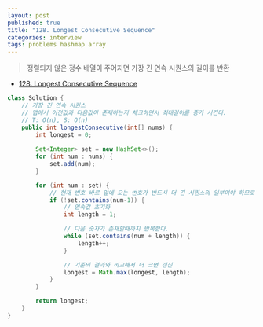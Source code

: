 ```yaml
---
layout: post
published: true
title: "128. Longest Consecutive Sequence"
categories: interview
tags: problems hashmap array
---
```


> 정렬되지 않은 정수 배열이 주어지면 가장 긴 연속 시퀀스의 길이를 반환

- [128. Longest Consecutive Sequence](https://leetcode.com/problems/longest-consecutive-sequence/)

```java
class Solution {
    // 가장 긴 연속 시퀀스
    // 맵에서 이전값과 다음값이 존재하는지 체크하면서 최대길이를 증가 시킨다.
    // T: O(n), S: O(n)
    public int longestConsecutive(int[] nums) {
        int longest = 0;
        
        Set<Integer> set = new HashSet<>();
        for (int num : nums) {
            set.add(num);
        }

        for (int num : set) {
            // 현재 번호 바로 앞에 오는 번호가 반드시 더 긴 시퀀스의 일부여야 하므로 먼저 존재하지 않는지 확인
            if (!set.contains(num-1)) {
                // 연속값 초기화
                int length = 1;

                // 다음 숫자가 존재할때까지 반복한다. 
                while (set.contains(num + length)) {
                    length++;
                }

                // 기존의 결과와 비교해서 더 크면 갱신
                longest = Math.max(longest, length);
            }
        }

        return longest;
    }
}
```